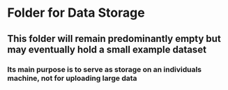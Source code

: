 # Folder for Data Storage 
## This folder will remain predominantly empty but may eventually hold a small example dataset
### Its main purpose is to serve as storage on an individuals machine, not for uploading large data
